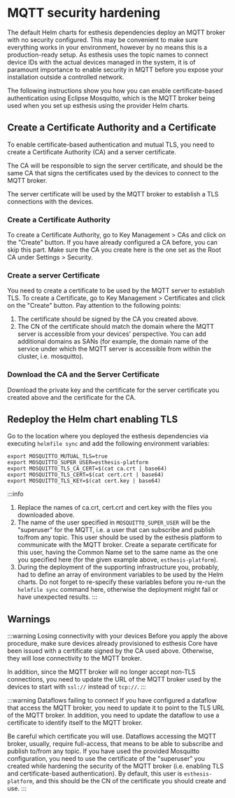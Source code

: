 # MQTT security hardening

The default Helm charts for esthesis dependencies deploy an MQTT broker with no security
configured. This may be convenient to make sure everything works in your environment, however by no
means this is a production-ready setup. As esthesis uses the topic names to connect device IDs with
the actual devices managed in the system, it is of paramount importance to enable security in MQTT
before you expose your installation outside a controlled network.

The following instructions show you how you can enable certificate-based authentication using
Eclipse Mosquitto, which is the MQTT broker being used when you set up esthesis using the provider
Helm charts.

## Create a Certificate Authority and a Certificate
To enable certificate-based authentication and mutual TLS, you need to create a Certificate
Authority (CA) and a server certificate.

The CA will be responsible to sign the server certificate, and should be the same CA that signs
the certificates used by the devices to connect to the MQTT broker.

The server certificate will be used by the MQTT broker to establish a TLS connections with the devices.

### Create a Certificate Authority
To create a Certificate Authority, go to Key Management > CAs and click on the "Create" button.
If you have already configured a CA before, you can skip this part. Make sure the CA you create
here is the one set as the Root CA under Settings > Security.

### Create a server Certificate
You need to create a certificate to be used by the MQTT server to establish TLS. To create a
Certificate, go to Key Management > Certificates and click on the "Create" button. Pay attention to
the following points:
1. The certificate should be signed by the CA you created above.
2. The CN of the certificate should match the domain where the MQTT server is accessible from your
devices' perspective. You can add additional domains as SANs (for example, the domain name of the
service under which the MQTT server is accessible from within the cluster, i.e. mosquitto).

### Download the CA and the Server Certificate
Download the private key and the certificate for the server certificate you created above and the
certificate for the CA.

## Redeploy the Helm chart enabling TLS
Go to the location where you deployed the esthesis dependencies via executing `helmfile sync`
and add the following environment variables:

```shell
export MOSQUITTO_MUTUAL_TLS=true
export MOSQUITTO_SUPER_USER=esthesis-platform
export MOSQUITTO_TLS_CA_CERT=$(cat ca.crt | base64)
export MOSQUITTO_TLS_CERT=$(cat cert.crt | base64)
export MOSQUITTO_TLS_KEY=$(cat cert.key | base64)
```

:::info
1. Replace the names of ca.crt, cert.crt and cert.key with the files you downloaded above.
2. The name of the user specified in `MOSQUITTO_SUPER_USER` will be the "superuser" for the MQTT, i.e.
a user that can subscribe and publish to/from any topic. This user should be used by the esthesis
platform to communicate with the MQTT broker. Create a separate certificate for this user, having
the Common Name set to the same name as the one you specified here (for the given example
above, `esthesis-platform`).
3. During the deployment of the supporting infrastructure you, probably, had to define an array of
environment variables to be used by the Helm charts. Do not forget to re-specify these variables
before you re-run the `helmfile sync` command here, otherwise the deployment might fail or have
unexpected results.
:::

## Warnings
:::warning Losing connectivity with your devices
Before you apply the above procedure, make sure devices already provisioned to esthesis Core have
been issued with a certificate signed by the CA used above. Otherwise, they will lose connectivity
to the MQTT broker.

In addition, since the MQTT broker will no longer accept non-TLS connections, you need to update
the URL of the MQTT broker used by the devices to start with `ssl://` instead of `tcp://`.
:::

:::warning Dataflows failing to connect
If you have configured a dataflow that access the MQTT broker, you need to update it to point
to the TLS URL of the MQTT broker. In addition, you need to update the dataflow to use a certificate
to identify itself to the MQTT broker.

Be careful which certificate you will use. Dataflows accessing the MQTT broker, usually, require
full-access, that means to be able to subscribe and publish to/from any topic. If you have used the
provided Mosquitto configuration, you need to use the certificate of the "superuser" you created
while hardening the security of the MQTT broker (i.e. enabling TLS and certificate-based authentication).
By default, this user is `esthesis-platform`, and this should be the CN of the certificate you should
create and use.
:::
